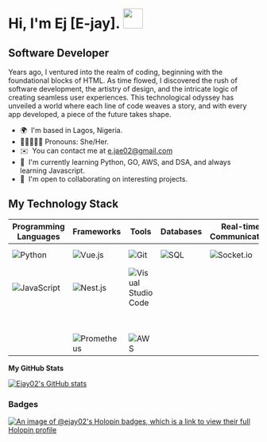 Hi, I'm Ej [E-jay]. <img src="https://user-images.githubusercontent.com/84375918/191945102-778647b4-d74c-4526-875b-6ff4120ba9a5.gif" height="40" style="max-width: 100%; display: inline-block;"  />
============================

Software Developer
-------------

Years ago, I ventured into the realm of coding, beginning with the foundational blocks of HTML. As time flowed, I discovered the rush of software development, the artistry of design, and the intricate logic of creating seamless user experiences. This technological odyssey has unveiled a world where each line of code weaves a story, and with every app developed, a piece of the future takes shape.

* 🌍  I'm based in Lagos, Nigeria.
* 👩🏽‍🤝‍👨🏼  Pronouns: She/Her.
* ✉️  You can contact me at [e.jae02@gmail.com](mailto:e.jae02@gmail.com)
* 🧠  I'm currently learning Python, GO, AWS, and DSA, and always learning Javascript.
* 🤝  I'm open to collaborating on interesting projects.

## My Technology Stack

| Programming Languages | Frameworks           | Tools                  | Databases        | Real-time Communication | Styling             |
|-----------------------|-----------------------|------------------------|------------------|-------------------------|--------------------|
| ![Python](https://img.shields.io/badge/Python-Intermediate-yellow) | ![Vue.js](https://img.shields.io/badge/Vue.js-Intermediate-yellow) | ![Git](https://img.shields.io/badge/Git-Intermediate-yellow) | ![SQL](https://img.shields.io/badge/SQL-Intermediate-yellow) | ![Socket.io](https://img.shields.io/badge/Socket.io-Intermediate-yellow) | ![Tailwind CSS](https://img.shields.io/badge/Tailwind%20CSS-Intermediate-yellow) |
| ![JavaScript](https://img.shields.io/badge/JavaScript-Advanced-brightgreen) | ![Nest.js](https://img.shields.io/badge/Nest.js-Advanced-brightgreen) | ![Visual Studio Code](https://img.shields.io/badge/Visual%20Studio%20Code-Advanced-brightgreen) | | | ![CSS](https://img.shields.io/badge/CSS-Intermediate-yellow) |
| | | | | | ![Sass (SCSS)](https://img.shields.io/badge/Sass%20(SCSS)-Intermediate-yellow) |
| | ![Prometheus](https://img.shields.io/badge/Prometheus-Beginner-blue) | ![AWS](https://img.shields.io/badge/AWS-Beginner-blue) | | | |







<b>My GitHub Stats</b>

<a href="http://www.github.com/Ejay02"><img src="https://github-readme-stats.vercel.app/api?username=Ejay02&show_icons=true&hide=&count_private=true&title_color=0891b2&text_color=ffffff&icon_color=0891b2&bg_color=1c1917&hide_border=true&show_icons=true" alt="Ejay02's GitHub stats" /></a>

### Badges

[![An image of @ejay02's Holopin badges, which is a link to view their full Holopin profile](https://holopin.me/ejay02)](https://holopin.io/@ejay02)

<!---
Ejay02 is a ✨ special ✨ repository because its `README.md` (this file) appears on your GitHub profile.
You can click the Preview link to take a look at your changes.
// TOP LANG
<a href="https://github.com/Ejay02" align="right"><img src="https://github-readme-stats.vercel.app/api/top-langs/?username=Ejay02&langs_count=10&title_color=0891b2&text_color=ffffff&icon_color=0891b2&bg_color=1c1917&hide_border=true&locale=en&custom_title=Top%20%Languages" alt="Top Languages" /></a>
--->
